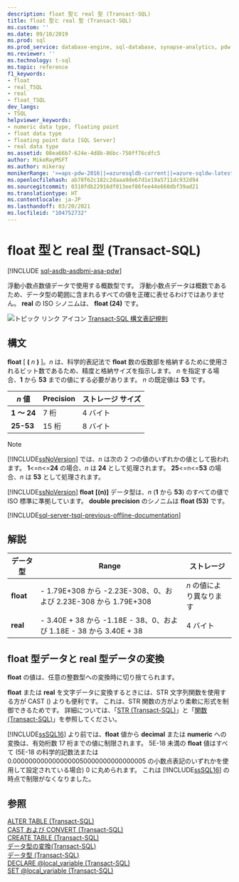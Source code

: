 ```yaml
---
description: float 型と real 型 (Transact-SQL)
title: float 型と real 型 (Transact-SQL)
ms.custom: ''
ms.date: 09/10/2019
ms.prod: sql
ms.prod_service: database-engine, sql-database, synapse-analytics, pdw
ms.reviewer: ''
ms.technology: t-sql
ms.topic: reference
f1_keywords:
- float
- real_TSQL
- real
- float_TSQL
dev_langs:
- TSQL
helpviewer_keywords:
- numeric data type, floating point
- float data type
- floating point data [SQL Server]
- real data type
ms.assetid: 08ea66b7-624e-4d8b-86bc-750ff76cdfc5
author: MikeRayMSFT
ms.author: mikeray
monikerRange: '>=aps-pdw-2016||=azuresqldb-current||=azure-sqldw-latest||>=sql-server-2016||>=sql-server-linux-2017||=azuresqldb-mi-current'
ms.openlocfilehash: ab78f62c182c2daaa9de67d1e19a5711dc932d94
ms.sourcegitcommit: 0310fdb22916df013eef86fee44e660dbf39ad21
ms.translationtype: HT
ms.contentlocale: ja-JP
ms.lasthandoff: 03/20/2021
ms.locfileid: "104752732"
---
```

# <a name="float-and-real-transact-sql"></a>float 型と real 型 (Transact-SQL)

[!INCLUDE [sql-asdb-asdbmi-asa-pdw](../../includes/applies-to-version/sql-asdb-asdbmi-asa-pdw.md)]

浮動小数点数値データで使用する概数型です。 浮動小数点データは概数であるため、データ型の範囲に含まれるすべての値を正確に表せるわけではありません。 **real** の ISO シノニムは、 **float (24)** です。
  
![トピック リンク アイコン](../../database-engine/configure-windows/media/topic-link.gif "トピック リンク アイコン") [Transact-SQL 構文表記規則](../../t-sql/language-elements/transact-sql-syntax-conventions-transact-sql.md)
  
## <a name="syntax"></a>構文  
**float** [ **(** _n_ **)** ]。*n* は、科学的表記法で **float** 数の仮数部を格納するために使用されるビット数であるため、精度と格納サイズを指示します。 *n* を指定する場合、**1** から **53** までの値にする必要があります。 *n* の既定値は **53** です。
  
|*n* 値|Precision|ストレージ サイズ|  
|---|---|---|
|**1 ～ 24**|7 桁|4 バイト|  
|**25-53**|15 桁|8 バイト|  
  
> [!NOTE]  
>  [!INCLUDE[ssNoVersion](../../includes/ssnoversion-md.md)] では、*n* は次の 2 つの値のいずれかの値として扱われます。 **1**<=n<=**24** の場合、*n* は **24** として処理されます。 **25**<=n<=**53** の場合、*n* は **53** として処理されます。  
  
[!INCLUDE[ssNoVersion](../../includes/ssnoversion-md.md)] **float** **[(n)]** データ型は、*n* (**1** から **53**) のすべての値で ISO 標準に準拠しています。 **double precision** のシノニムは **float (53)** です。

[!INCLUDE[sql-server-tsql-previous-offline-documentation](../../includes/sql-server-tsql-previous-offline-documentation.md)]

## <a name="remarks"></a>解説  
  
|データ型|Range|ストレージ|  
|---|---|---|
|**float**|- 1.79E+308 から -2.23E-308、0、および 2.23E-308 から 1.79E+308|*n* の値により異なります|  
|**real**|- 3.40E + 38 から -1.18E - 38、0、および 1.18E - 38 から 3.40E + 38|4 バイト|  
  
##  <a name="converting-float-and-real-data"></a>float 型データと real 型データの変換  
**float** の値は、任意の整数型への変換時に切り捨てられます。
  
**float** または **real** を文字データに変換するときには、STR 文字列関数を使用する方が CAST () よりも便利です。 これは、STR 関数の方がより柔軟に形式を制御できるためです。 詳細については、「[STR &#40;Transact-SQL&#41;](../../t-sql/functions/str-transact-sql.md)」と「[関数 &#40;Transact-SQL&#41;](../../t-sql/functions/functions.md)」を参照してください。
  
[!INCLUDE[ssSQL16](../../includes/sssql16-md.md)] より前では、**float** 値から **decimal** または **numeric** への変換は、有効桁数 17 桁までの値に制限されます。 5E-18 未満の **float** 値はすべて (5E-18 の科学的記数法または 0.0000000000000000050000000000000005 の小数点表記のいずれかを使用して設定されている場合) 0 に丸められます。 これは [!INCLUDE[ssSQL16](../../includes/sssql16-md.md)] の時点で制限がなくなりました。
  
## <a name="see-also"></a>参照
[ALTER TABLE &#40;Transact-SQL&#41;](../../t-sql/statements/alter-table-transact-sql.md)  
[CAST および CONVERT &#40;Transact-SQL&#41;](../../t-sql/functions/cast-and-convert-transact-sql.md)  
[CREATE TABLE &#40;Transact-SQL&#41;](../../t-sql/statements/create-table-transact-sql.md)  
[データ型の変換&#40;Transact-SQL&#41;](../../t-sql/data-types/data-type-conversion-database-engine.md)  
[データ型 &#40;Transact-SQL&#41;](../../t-sql/data-types/data-types-transact-sql.md)  
[DECLARE @local_variable &#40;Transact-SQL&#41;](../../t-sql/language-elements/declare-local-variable-transact-sql.md)  
[SET @local_variable &#40;Transact-SQL&#41;](../../t-sql/language-elements/set-local-variable-transact-sql.md)
  
  
